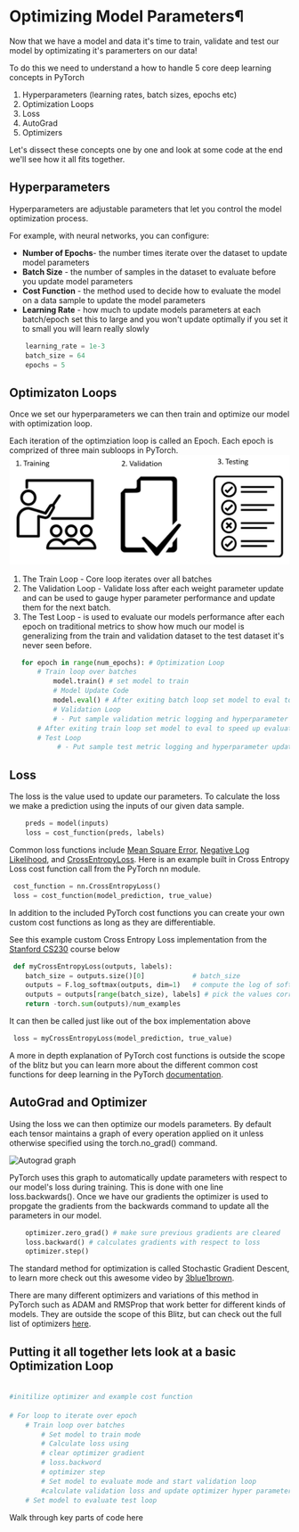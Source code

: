 # Optimizing Model Parameters¶

Now that we have a model and data it's time to train, validate and test our model by optimizating it's paramerters on our data! 

To do this we need to understand a how to handle 5 core deep learning concepts in PyTorch
1. Hyperparameters (learning rates, batch sizes, epochs etc)
2. Optimization Loops
3. Loss
4. AutoGrad
5. Optimizers 

Let's dissect these concepts one by one and look at some code at the end we'll see how it all fits together.

## Hyperparameters 

Hyperparameters are adjustable parameters that let you control the model optimization process. 

For example, with neural networks, you can configure:

 - **Number of Epochs**- the number times iterate over the dataset to update model parameters
 - **Batch Size** - the number of samples in the dataset to evaluate before you update model parameters
 - **Cost Function** - the method used to decide how to evaluate the model on a data sample to update the model parameters
 - **Learning Rate** - how much to update models parameters at each batch/epoch set this to large and you won't update optimally if you set it to small you will learn really slowly 
 
```python
    learning_rate = 1e-3
    batch_size = 64
    epochs = 5
```

## Optimizaton Loops

Once we set our hyperparameters we can then train and optimize our model with optimization loop.

Each iteration of the optimziation loop is called an Epoch. Each epoch is comprized of three main subloops in PyTorch. 
![](../images/optimization_loops.PNG)

 1. The Train Loop -  Core loop iterates over all batches
 2. The Validation Loop - Validate loss after each weight parameter update and can be used to gauge hyper parameter performance and update them for the next batch. 
 3. The Test Loop - is used to evaluate our models performance after each epoch on traditional metrics to show how much our model is generalizing from the train and validation dataset to the test dataset it's never seen before.  

 ```python
    for epoch in range(num_epochs): # Optimization Loop
        # Train loop over batches
            model.train() # set model to train 
            # Model Update Code
            model.eval() # After exiting batch loop set model to eval to speed up evaluation and not track gradients (this is explained below) 
            # Validation Loop
            # - Put sample validation metric logging and hyperparameter update code here 
        # After exiting train loop set model to eval to speed up evaluation and not track gradients (this is explained below) 
        # Test Loop
             # - Put sample test metric logging and hyperparameter update code here 
 ```

## Loss 
The loss is the value used to update our parameters. To calculate the loss we make a prediction using the inputs of our given data sample. 

```python
    preds = model(inputs)
    loss = cost_function(preds, labels)
```


Common loss functions include [Mean Square Error](https://pytorch.org/docs/stable/generated/torch.nn.MSELoss.html#torch.nn.MSELoss), [Negative Log Likelihood](https://pytorch.org/docs/stable/generated/torch.nn.NLLLoss.html#torch.nn.NLLLoss), and [CrossEntropyLoss](https://pytorch.org/docs/stable/generated/torch.nn.CrossEntropyLoss.html#torch.nn.CrossEntropyLoss). Here is an example built in Cross Entropy Loss cost function call from the PyTorch nn module.

```python
 cost_function = nn.CrossEntropyLoss()
 loss = cost_function(model_prediction, true_value)
```

In addition to the included PyTorch cost functions you can create your own custom cost functions as long as they are differentiable. 

See this example custom Cross Entropy Loss implementation from the [Stanford CS230](https://cs230.stanford.edu/blog/pytorch/#loss-function) course below

```python
 def myCrossEntropyLoss(outputs, labels):
    batch_size = outputs.size()[0]            # batch_size
    outputs = F.log_softmax(outputs, dim=1)   # compute the log of softmax values
    outputs = outputs[range(batch_size), labels] # pick the values corresponding to the labels
    return -torch.sum(outputs)/num_examples

```
It can then be called just like out of the box implementation above

```python
 loss = myCrossEntropyLoss(model_prediction, true_value)
```
A more in depth explanation of PyTorch cost functions is outside the scope of the blitz but you can learn more about the different common cost functions for deep learning in the PyTorch [documentation](https://pytorch.org/docs/stable/nn.html#loss-functions). 

## AutoGrad and Optimizer 

Using the loss we can then optimize our models parameters. By default each tensor maintains a graph of every operation applied on it unless otherwise specified using the torch.no_grad() command. 

![Autograd graph](https://discuss.pytorch.org/uploads/default/original/1X/c7e0a44b7bcebfb41315b56f8418ce37f0adbfeb.png)

PyTorch uses this graph to automatically update parameters with respect to our model's loss during training. This is done with one line loss.backwards(). Once we have our gradients the optimizer is used to propgate the gradients from the backwards command to update all the parameters in our model. 

```python
    optimizer.zero_grad() # make sure previous gradients are cleared
    loss.backward() # calculates gradients with respect to loss
    optimizer.step()
```

The standard method for optimization is called Stochastic Gradient Descent, to learn more check out this awesome video by [3blue1brown](https://www.youtube.com/playlist?list=PLZHQObOWTQDNU6R1_67000Dx_ZCJB-3pi). 

There are many different optimizers and variations of this method in PyTorch such as ADAM and RMSProp that work better for different kinds of models. 
They are outside the scope of this Blitz, but can check out the full list of optimizers [here](https://pytorch.org/docs/stable/optim.html).

## Putting it all together lets look at a basic Optimization Loop

```python

#initilize optimizer and example cost function

# For loop to iterate over epoch
    # Train loop over batches 
        # Set model to train mode
        # Calculate loss using 
        # clear optimizer gradient
        # loss.backword
        # optimizer step
        # Set model to evaluate mode and start validation loop
        #calculate validation loss and update optimizer hyper parameters
    # Set model to evaluate test loop

```

Walk through key parts of code here 
